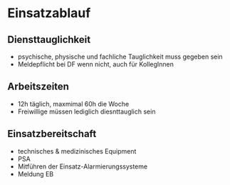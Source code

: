 # Einsatzablauf
## Diensttauglichkeit
+ psychische, physische und fachliche Tauglichkeit muss gegeben sein
+ Meldepflicht bei DF wenn nicht, auch für KollegInnen

## Arbeitszeiten
+ 12h täglich, maxmimal 60h die Woche
+ Freiwillige müssen lediglich diesnttauglich sein

## Einsatzbereitschaft
+ technisches & medizinisches Equipment
+ PSA
+ Mitführen der Einsatz-Alarmierungssysteme
+ Meldung EB